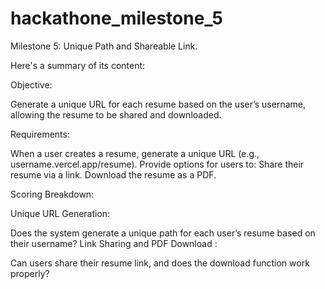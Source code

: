 # hackathone_milestone_5
Milestone 5: Unique Path and Shareable Link. 

Here's a summary of its content:

Objective:

Generate a unique URL for each resume based on the user’s username, allowing the resume to be shared and downloaded.

Requirements:

When a user creates a resume, generate a unique URL (e.g., username.vercel.app/resume).
Provide options for users to:
Share their resume via a link.
Download the resume as a PDF.

Scoring Breakdown:

Unique URL Generation:

Does the system generate a unique path for each user’s resume based on their username?
Link Sharing and PDF Download :

Can users share their resume link, and does the download function work properly?
